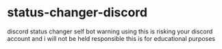 # status-changer-discord
discord status changer self bot
warning using this is risking your discord account and i will not be held responsible this is for educational purposes
